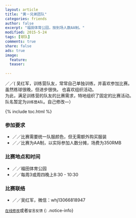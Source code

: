 ```yaml
---
layout: article
title: "黄－兄弟团队"
categories: friends
author: false
excerpt: "福田体育公园，按到场人数AA制。"
modified: 2015-5-24
tags: [球队]
comments: true
share: false
ads: true
image:
  feature: 
  teaser: 
  
---
```


／／( 吴红军，训练营队友，常常自己单独训练，并喜欢参加比赛。   
虽然练球很晚，但进步很快。 也喜欢组织活动。    
为此，满足训练营的队友的比赛需求，特地组织了固定的比赛活动。    
队名暂定为`训练营A队`。自己修改—）

{% include toc.html %}

### 参加要求
- ／／比赛需要统一队服颜色，但无需额外购买服装
- ／／比赛为AA制，以实际参加人数分摊，场费为350RMB

### 比赛地点和时间
- ／／福田体育公园
- ／／每周3或周四晚上8:30 - 10:30

### 比赛联络
- ／／吴红军，微信：whj13066818947

[`在线修改`](https://github.com/awong1900/football/edit/gh-pages/_posts/friends/2015-07-04-laofeng.md)或者`留言反馈`
{: .notice-info}
